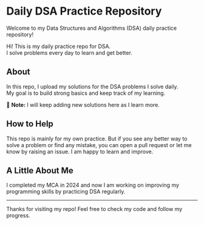 # Daily DSA Practice Repository

Welcome to my Data Structures and Algorithms (DSA) daily practice repository!

Hi! This is my daily practice repo for DSA.  
I solve problems every day to learn and get better.

## About  
In this repo, I upload my solutions for the DSA problems I solve daily.  
My goal is to build strong basics and keep track of my learning.

📌 **Note:** I will keep adding new solutions here as I learn more.

## How to Help  
This repo is mainly for my own practice. But if you see any better way to solve a problem or find any mistake, you can open a pull request or let me know by raising an issue. I am happy to learn and improve.

## A Little About Me  
I completed my MCA in 2024 and now I am working on improving my programming skills by practicing DSA regularly.

---

Thanks for visiting my repo! Feel free to check my code and follow my progress.